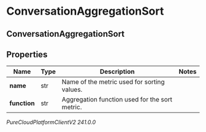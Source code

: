 # ConversationAggregationSort

## ConversationAggregationSort

## Properties

|Name | Type | Description | Notes|
|------------ | ------------- | ------------- | -------------|
| **name** | str | Name of the metric used for sorting values. | |
| **function** | str | Aggregation function used for the sort metric. | |



_PureCloudPlatformClientV2 241.0.0_
